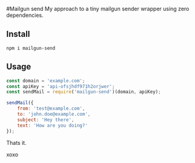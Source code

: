 #Mailgun send
My approach to a tiny mailgun sender wrapper using zero dependencies.

## Install

    npm i mailgun-send

## Usage

```javascript
const domain = 'example.com';
const apiKey = 'api-ofsjhdf971h2orjwer';
const sendMail = require('mailgun-send')(domain, apiKey);

sendMail({
    from: 'test@example.com',
    to: 'john.doe@example.com',
    subject: 'Hey there',
    text: 'How are you doing?'
});
```

Thats it.

xoxo
